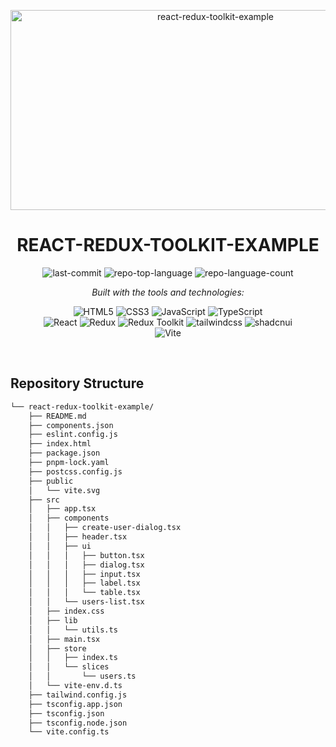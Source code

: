 <p align="center">
	<img src="https://socialify.git.ci/victorbadaro/react-redux-toolkit-example/image?description=1&language=1&name=1&owner=1&pattern=Charlie%20Brown&theme=Light" alt="react-redux-toolkit-example" width="640" height="320" />
</p>
<p align="center">
    <h1 align="center">REACT-REDUX-TOOLKIT-EXAMPLE</h1>
</p>
<p align="center">
	<img src="https://img.shields.io/github/last-commit/victorbadaro/react-redux-toolkit-example?style=flat&logo=git&logoColor=white&color=0080ff" alt="last-commit">
	<img src="https://img.shields.io/github/languages/top/victorbadaro/react-redux-toolkit-example?style=flat&color=0080ff" alt="repo-top-language">
	<img src="https://img.shields.io/github/languages/count/victorbadaro/react-redux-toolkit-example?style=flat&color=0080ff" alt="repo-language-count">
</p>
<p align="center">
		<em>Built with the tools and technologies:</em>
</p>
<p align="center">
	<img src="https://img.shields.io/badge/HTML5-E34F26.svg?style=flat&logo=HTML5&logoColor=white" alt="HTML5">
	<img src="https://img.shields.io/badge/CSS3-1572B6.svg?style=flat&logo=CSS3&logoColor=white" alt="CSS3">
	<img src="https://img.shields.io/badge/JavaScript-F7DF1E.svg?style=flat&logo=JavaScript&logoColor=black" alt="JavaScript">
	<img src="https://img.shields.io/badge/TypeScript-3178C6.svg?style=flat&logo=TypeScript&logoColor=white" alt="TypeScript">
	<br>
	<img src="https://img.shields.io/badge/React-61DAFB.svg?style=flat&logo=React&logoColor=black" alt="React">
	<img src="https://img.shields.io/badge/Redux-764ABC.svg?style=flat&logo=Redux&logoColor=white" alt="Redux">
	<img src="https://img.shields.io/badge/Redux Toolkit-764ABC.svg?style=flat&logo=Redux&logoColor=white" alt="Redux Toolkit">
	<img src="https://img.shields.io/badge/tailwindcss-0F172A.svg?style=flat&logo=tailwindcss" alt="tailwindcss">
	<img src="https://img.shields.io/badge/shadcnui-000000.svg?style=flat&logo=shadcnui" alt="shadcnui">
	<br>
	<img src="https://img.shields.io/badge/Vite-646CFF.svg?style=flat&logo=Vite&logoColor=white" alt="Vite">
</p>

<br>

##  Repository Structure

```sh
└── react-redux-toolkit-example/
    ├── README.md
    ├── components.json
    ├── eslint.config.js
    ├── index.html
    ├── package.json
    ├── pnpm-lock.yaml
    ├── postcss.config.js
    ├── public
    │   └── vite.svg
    ├── src
    │   ├── app.tsx
    │   ├── components
    │   │   ├── create-user-dialog.tsx
    │   │   ├── header.tsx
    │   │   ├── ui
    │   │   │   ├── button.tsx
    │   │   │   ├── dialog.tsx
    │   │   │   ├── input.tsx
    │   │   │   ├── label.tsx
    │   │   │   └── table.tsx
    │   │   └── users-list.tsx
    │   ├── index.css
    │   ├── lib
    │   │   └── utils.ts
    │   ├── main.tsx
    │   ├── store
    │   │   ├── index.ts
    │   │   └── slices
    │   │       └── users.ts
    │   └── vite-env.d.ts
    ├── tailwind.config.js
    ├── tsconfig.app.json
    ├── tsconfig.json
    ├── tsconfig.node.json
    └── vite.config.ts
```
